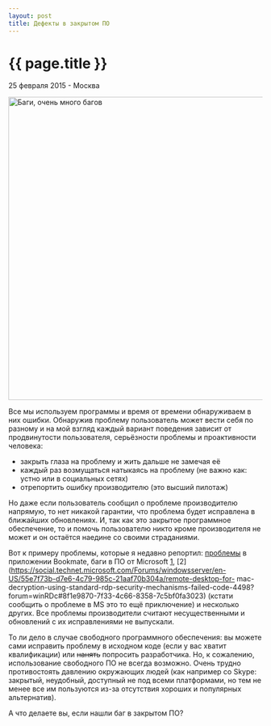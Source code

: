 ```yaml
---
layout: post
title: Дефекты в закрытом ПО
---
```


{{ page.title }}
================

<p class="meta">25 февраля 2015 - Москва</p>

<img src="http://blog.bronevichok.ru/images/beets.png" width="600" alt="Баги, очень много багов">

Все мы используем программы и время от времени обнаруживаем в них ошибки.
Обнаружив проблему пользователь может вести себя по разному и на мой взгляд
каждый вариант поведения зависит от продвинутости пользователя,
серьёзности проблемы и проактивности человека:

- закрыть глаза на проблему и жить дальше не замечая её
- каждый раз возмущаться натыкаясь на проблему (не важно как: устно или в социальных сетях)
- отрепортить ошибку производителю (это высший пилотаж)

Но даже если пользователь сообщил о проблеме производителю напрямую,
то нет никакой гарантии, что проблема будет исправлена в ближайших обновлениях.
И, так как это закрытое программное обеспечение, то и помочь пользователю
никто кроме производителя не может и он остаётся наедине со своими страданиями.

Вот к примеру проблемы, которые я недавно репортил:
[проблемы](http://blog.bronevichok.ru/2015/02/06/bookmate-bugs.html) в приложении Bookmate,
баги в ПО от Microsoft [1](https://social.technet.microsoft.com/Forums/windowsserver/en-US/8882442e-4d16-437f-9930-8aa0ac25ad73/typo-in-error-message-from-microsoft-remote-desktop-for-mac?forum=winRDc#8882442e-4d16-437f-9930-8aa0ac25ad73), [2](https://social.technet.microsoft.com/Forums/windowsserver/en-US/55e7f73b-d7e6-4c79-985c-21aaf70b304a/remote-desktop-for- mac-decryption-using-standard-rdp-security-mechanisms-failed-code-4498?forum=winRDc#8f1e9870-7f33-4c66-8358-7c5bf0fa3023) (кстати сообщить о проблеме в MS это то ещё приключение) и несколько других.
Все проблемы производители считают несущественными и обновлений с их исправлениями не выпускали.

<!--
Помимо моих есть ещё много примеров описания дефектов закрытого ПО в блогах:
[Mac OS panic](https://medium.com/@oleavr/diy-kernel-panic-os-x-and-ios-in-10-loc-c250d9649159)
- insecure Evernote <http://www.gigpeppers.com/if-you-are-storing-important-info-in-evernote-think-twice/>
- <http://talater.com/chrome-is-listening/>
-->

<!--
- <https://www.gnu.org/philosophy/free-doc.html>
- <https://www.gnu.org/philosophy/free-software-even-more-important.html>
- <https://www.gnu.org/philosophy/who-does-that-server-really-serve.html>
-->

То ли дело в случае свободного программного обеспечения: вы можете сами
исправить проблему в исходном коде (если у вас хватит квалификации) или
<s>нанять</s> попросить разработчика. Но, к сожалению, использование
свободного ПО не всегда возможно. Очень трудно противостоять давлению
окружающих людей (как например со Skype: закрытый, неудобный, доступный не под всеми
платформами, но тем не менее все им пользуются из-за отсутствия хороших и популярных альтернатив).

А что делаете вы, если нашли баг в закрытом ПО?
